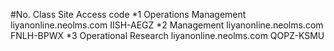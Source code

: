 

#No.	  Class	                  Site	                  Access code
*1	    Operations  Management	liyanonline.neolms.com	IISH-AEGZ
*2	    Management	            liyanonline.neolms.com	FNLH-BPWX
*3     Operational Research    liyanonline.neolms.com  QOPZ-KSMU
